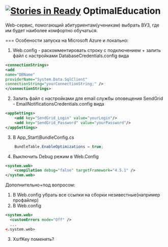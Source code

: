﻿[![Stories in Ready](https://badge.waffle.io/chromigo/optimaleducation.png?label=ready&title=Ready)](https://waffle.io/chromigo/optimaleducation)
OptimalEducation
================

Web-сервис, помогающий абитуриентам(ученикам) выбрать ВУЗ, где им будет наиболее комфортно обучаться.

===
Особености запуска на Microsoft Azure и локально:
  1. Web.config - раскомментировать строку с подключением + залить файл с настройками DatabaseCredentials.config
  вида
```xml
<connectionStrings>
<add 
name="DBName" 
providerName="System.Data.SqlClient" 
connectionString="yourConnectionString;" />
</connectionStrings>
```
  2. Залить файл с настройками для email службы оповещения SendGrid  - EmailNotificationsCredentials.config вида
```xml
<appSettings>
	<add key="SendGrid_Login" value="yourLogin"/>
	<add key="SendGrid_Password" value="yourPassword"/>
</appSettings>
```
  3. В App_Start\BundleConfig.cs
```csharp
    BundleTable.EnableOptimizations = true; 
```
  4. Выключить Debug режим в Web.Config
```xml
<system.web>
    <compilation debug="false" targetFramework="4.5.1" />
</system.web>
```
  Дополнительно+под вопросом:
  1. В Web.config убрать все ссылки на сборки незивестные(например профайлер)
  2. В Web.config  
```xml
<system.web>
  <customErrors mode="Off" />
  ... 
<.system.web>
```
  3. XsrfKey поменять?
